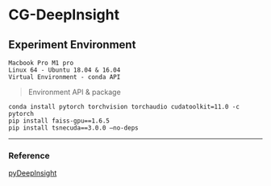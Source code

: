 # CG-DeepInsight
## Experiment Environment
```
Macbook Pro M1 pro
Linux 64 - Ubuntu 18.04 & 16.04
Virtual Environment - conda API
```
> Environment API & package
```
conda install pytorch torchvision torchaudio cudatoolkit=11.0 -c pytorch
pip install faiss-gpu==1.6.5
pip install tsnecuda==3.0.0 –no-deps
```
<hr>

### Reference 
<a href="https://github.com/alok-ai-lab/pyDeepInsight">pyDeepInsight</a>
